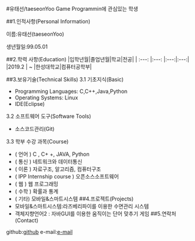 #유태선/taeseonYoo
Game Programmin에 관심있는 학생

##1.인적사항(Personal Information)

 이름:유태선(taeseonYoo)

 생년월일:99.05.01

##2.학력 사항(Education)
 |입학년월|졸업년월|학교|전공|
 | :---:  |:---:   |:---:|:---:|
 |2019.2 | ~ |한성대학교|컴퓨터공학부| 

##3.보유기술(Technical Skills)
 3.1 기초지식(Basic)

  * Programming Languages: C,C++,Java,Python
  * Operating Systems: Linux
  * IDE(Eclipse)
 
 3.2 소프트웨어 도구(Software Tools)

  * 소스코드관리(Git)
 
 3.3 학부 수강 과목(Course)

  * ( 언어 ) C , C+ +, JAVA, Python
  * ( 통신 ) 네트워크와 데이터통신
  * ( 이론 ) 자료구조, 알고리즘, 컴퓨터구조
  * ( IPP Internship course ) 오픈소스소프트웨어
  * ( 웹 ) 웹 프로그래밍
  * ( 수학 ) 확률과 통계
  * ( 기타) 모바일&스마트시스템
##4.프로젝트(Projects)
 * 모바일&스마트시스템:라즈베리파이를 이용한 수면관리 시스템
 * 객체지향언어2 : 자바GUI를 이용한 움직이는 단어 맞추기 게임
##5.연락처(Contact)

 github:[github](https://github.com/taeseonYoo)
 e-mail:[e-mail](jkl0642@naver.com)
